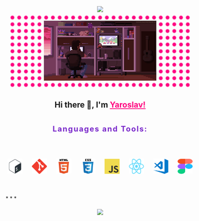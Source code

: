 <div align="center">
  <img src="https://readme-typing-svg.demolab.com?font=Red+Hat+Mono&weight=300&size=26&pause=2000&color=FF0080&center=true&width=1000&lines=Front-end+web+and+app+developer" />
</div>

<div align="center" style="width: 480px; margin: 0 auto; padding: 20px 0; background-image: radial-gradient(#ff0080 4px, transparent 6px); background-size: 18px 18px; background-position: center;">
  <img src="./assets/pixel_art.gif" width="300"/>
</div>

<h2 align="center">Hi there 👋, I'm <span style="font-weight: 700; color: #ff0080; text-decoration: underline;">Yaroslav!</span></h2>

<p align="center" style="padding: 20px 0; font-size: 20px; font-weight: 700; letter-spacing: 0.1em; color: #7928ca;">Languages and Tools:</p>
<div align="center" style="display: flex; justify-content: center; gap: 15px; margin-bottom: 40px; ">
  <code>
    <img src="./assets/bash-logo.svg" alt="bash" width="40" height="40"/>
    </code>
  <code>
    <img src="./assets/git-logo.svg" alt="git" width="40" height="40"/>
    </code>
  <code>
    <img src="./assets/html5-logo.svg" alt="html5" width="40" height="40"/>
    </code>
  <code>
    <img src="./assets/css3-logo.svg" alt="css3" width="40" height="40"/>
    </code>
  <code>
    <img src="./assets/js-logo.png" alt="javascript" width="40" height="40" >
    </code>
  <code>
    <img src="./assets/react-icon.svg" alt="vscode" width="40" height="40" >
    </code>
  <code>
    <img src="./assets/vscode-logo.png" alt="vscode" width="40" height="40" >
    </code>
  <code>
    <img src="./assets/figma-logo.svg" alt="figma" width="40" height="40" >
    </code>
</div>
* * *
<div align="center" style="padding: 20px 0;">
  <img style="height: auto; width: 60%;" class="img" src="https://github-readme-stats.vercel.app/api?username=YK911&title_color=ffffff&text_color=ffffff&bg_color=310deg,7928ca,ff0080&show_icons=true&icon_color=ff0080&count_private=true&hide_border=true&custom_title=YK911" />
</div>

<!--
**YK911/YK911** is a ✨ _special_ ✨ repository because its `README.md` (this file) appears on your GitHub profile.

Here are some ideas to get you started:

- 🔭 I’m currently working on ...
- 🌱 I’m currently learning ...
- 👯 I’m looking to collaborate on ...
- 🤔 I’m looking for help with ...
- 💬 Ask me about ...
- 📫 How to reach me: ...
- 😄 Pronouns: ...
- ⚡ Fun fact: ...
-->
